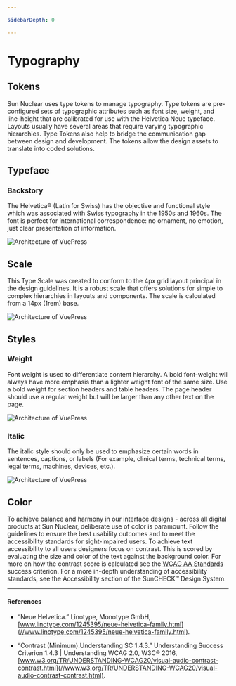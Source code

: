 ```yaml
---

sidebarDepth: 0

---
```


# Typography

## Tokens
Sun Nuclear uses type tokens to manage typography. Type tokens are pre-configured sets of typographic attributes such as font size, weight, and line-height that are calibrated for use with the Helvetica Neue typeface. 
Layouts usually have several areas that require varying typographic hierarchies. Type Tokens also help to bridge the communication gap between design and development. The tokens allow the design assets to translate into coded solutions.

## Typeface

### Backstory
The Helvetica® (Latin for Swiss) has the objective and functional style which was associated with Swiss typography in the 1950s and 1960s. The font is perfect for international correspondence: no ornament, no emotion, just clear presentation of information.

![Architecture of VuePress](/images/suncheck/guidelines/type-helvetica-neue.png)

## Scale

This Type Scale was created to conform to the 4px grid layout principal in the design guidelines. It is a robust scale that offers solutions for simple to complex hierarchies in layouts and components. The scale is calculated from a 14px (1rem) base.

![Architecture of VuePress](/images/suncheck/guidelines/type-scale.png)

## Styles

### Weight

Font weight is used to differentiate content hierarchy. A bold font-weight will always have more emphasis than a lighter weight font of the same size.
Use a bold weight for section headers and table headers. The page header should use a regular weight but will be larger than any other text on the page.

![Architecture of VuePress](/images/suncheck/guidelines/type-weights.png)

### Italic

The italic style should only be used to emphasize certain words in sentences, captions, or labels (For example, clinical terms, technical terms, legal terms, machines, devices, etc.).

![Architecture of VuePress](/images/suncheck/guidelines/type-italic.png)

## Color

To achieve balance and harmony in our interface designs - across all digital products at Sun Nuclear, deliberate use of color is paramount. Follow the guidelines to ensure the best usability outcomes and to meet the accessibility standards for sight-impaired users. To achieve text accessibility to all users designers focus on contrast. This is scored by evaluating the size and color of the text against the background color. For more on how the contrast score is calculated see the [WCAG AA Standards](//www.w3.org/TR/UNDERSTANDING-WCAG20/visual-audio-contrast-contrast.html) success criterion. For a more in-depth understanding of accessibility standards, see the Accessibility section of the SunCHECK™ Design System.

 ---

#### References

- “Neue Helvetica.” Linotype, Monotype GmbH, [www.linotype.com/1245395/neue-helvetica-family.html](//www.linotype.com/1245395/neue-helvetica-family.html).

- “Contrast (Minimum):Understanding SC 1.4.3.” Understanding Success Criterion 1.4.3 | Understanding WCAG 2.0, W3C® 2016, [www.w3.org/TR/UNDERSTANDING-WCAG20/visual-audio-contrast-contrast.html](//www.w3.org/TR/UNDERSTANDING-WCAG20/visual-audio-contrast-contrast.html).

